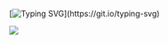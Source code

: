 [![Typing SVG](https://readme-typing-svg.demolab.com/?lines=Hello,+👋+I'm+Llumi!)](https://git.io/typing-svg)

![](https://komarev.com/ghpvc/?username=6voo&color=000000)
